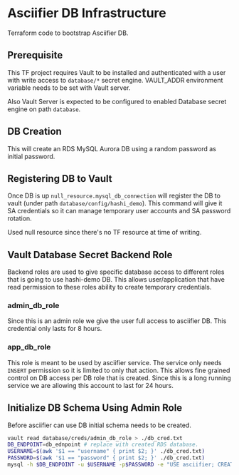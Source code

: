 # Asciifier DB Infrastructure

Terraform code to bootstrap Asciifier DB. 

## Prerequisite

This TF project requires Vault to be installed and authenticated
with a user with write access to `database/*` secret engine.
VAULT_ADDR environment variable needs to be set with Vault server.

Also Vault Server is expected to be configured to enabled Database
secret engine on path `database`.

## DB Creation

This will create an RDS MySQL Aurora DB using a random password
as initial password.

## Registering DB to Vault

Once DB is up `null_resource.mysql_db_connection` will register the
DB to vault (under path `database/config/hashi_demo`). This command
will give it SA credentials so it can manage temporary user accounts
and SA password rotation.

Used null resource since there's no TF resource at time of writing.

## Vault Database Secret Backend Role

Backend roles are used to give specific database access to different
roles that is going to use hashi-demo DB. This allows user/application
that have read permission to these roles ability to create temporary
credentials.

### admin_db_role

Since this is an admin role we give the user full access to asciifier
DB. This credential only lasts for 8 hours.

### app_db_role

This role is meant to be used by asciifier service. The service only
needs `INSERT` permission so it is limited to only that action. This
allows fine grained control on DB access per DB role that is created.
Since this is a long running service we are allowing this account to
last for 24 hours.

## Initialize DB Schema Using Admin Role

Before asciifier can use DB initial schema needs to be created.

```bash
vault read database/creds/admin_db_role > ./db_cred.txt
DB_ENDPOINT=db_ednpoint # replace with created RDS database.
USERNAME=$(awk '$1 == "username" { print $2; }' ./db_cred.txt)
PASSWORD=$(awk '$1 == "password" { print $2; }' ./db_cred.txt)
mysql -h $DB_ENDPOINT -u $USERNAME -p$PASSWORD -e "USE asciifier; CREATE TABLE track (imageUrl VARCHAR(255), result MEDIUMTEXT, createdDate DATE);"
```

